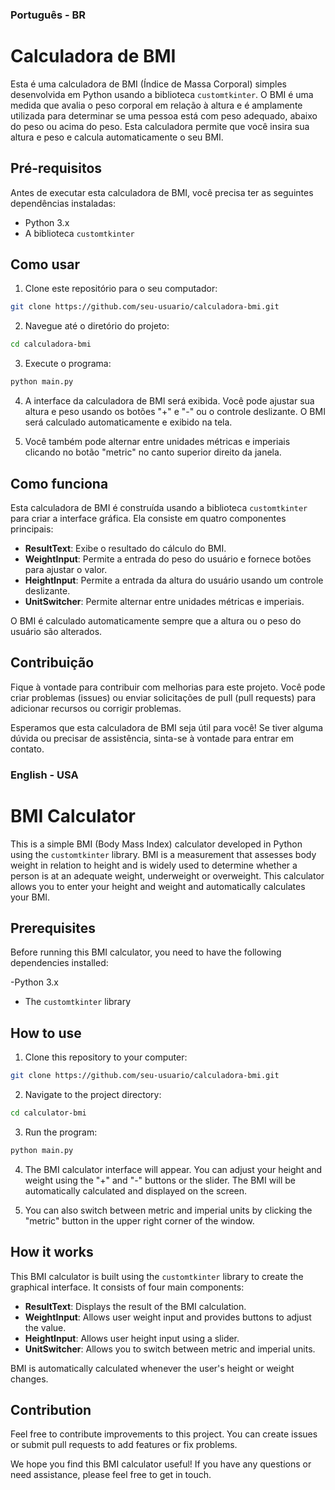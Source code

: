 ### Português - BR
# Calculadora de BMI

Esta é uma calculadora de BMI (Índice de Massa Corporal) simples desenvolvida em Python usando a biblioteca `customtkinter`. O BMI é uma medida que avalia o peso corporal em relação à altura e é amplamente utilizada para determinar se uma pessoa está com peso adequado, abaixo do peso ou acima do peso. Esta calculadora permite que você insira sua altura e peso e calcula automaticamente o seu BMI.

## Pré-requisitos

Antes de executar esta calculadora de BMI, você precisa ter as seguintes dependências instaladas:

- Python 3.x
- A biblioteca `customtkinter`

## Como usar

1. Clone este repositório para o seu computador:

```bash
git clone https://github.com/seu-usuario/calculadora-bmi.git
```

2. Navegue até o diretório do projeto:

```bash
cd calculadora-bmi
```

3. Execute o programa:

```bash
python main.py
```

4. A interface da calculadora de BMI será exibida. Você pode ajustar sua altura e peso usando os botões "+" e "-" ou o controle deslizante. O BMI será calculado automaticamente e exibido na tela.

5. Você também pode alternar entre unidades métricas e imperiais clicando no botão "metric" no canto superior direito da janela.

## Como funciona

Esta calculadora de BMI é construída usando a biblioteca `customtkinter` para criar a interface gráfica. Ela consiste em quatro componentes principais:

- **ResultText**: Exibe o resultado do cálculo do BMI.
- **WeightInput**: Permite a entrada do peso do usuário e fornece botões para ajustar o valor.
- **HeightInput**: Permite a entrada da altura do usuário usando um controle deslizante.
- **UnitSwitcher**: Permite alternar entre unidades métricas e imperiais.

O BMI é calculado automaticamente sempre que a altura ou o peso do usuário são alterados.

## Contribuição

Fique à vontade para contribuir com melhorias para este projeto. Você pode criar problemas (issues) ou enviar solicitações de pull (pull requests) para adicionar recursos ou corrigir problemas.

Esperamos que esta calculadora de BMI seja útil para você! Se tiver alguma dúvida ou precisar de assistência, sinta-se à vontade para entrar em contato.

### English - USA
# BMI Calculator

This is a simple BMI (Body Mass Index) calculator developed in Python using the `customtkinter` library. BMI is a measurement that assesses body weight in relation to height and is widely used to determine whether a person is at an adequate weight, underweight or overweight. This calculator allows you to enter your height and weight and automatically calculates your BMI.

## Prerequisites

Before running this BMI calculator, you need to have the following dependencies installed:

-Python 3.x
- The `customtkinter` library

## How to use

1. Clone this repository to your computer:

```bash
git clone https://github.com/seu-usuario/calculadora-bmi.git
```

2. Navigate to the project directory:

```bash
cd calculator-bmi
```

3. Run the program:

```bash
python main.py
```

4. The BMI calculator interface will appear. You can adjust your height and weight using the "+" and "-" buttons or the slider. The BMI will be automatically calculated and displayed on the screen.

5. You can also switch between metric and imperial units by clicking the "metric" button in the upper right corner of the window.

## How it works

This BMI calculator is built using the `customtkinter` library to create the graphical interface. It consists of four main components:

- **ResultText**: Displays the result of the BMI calculation.
- **WeightInput**: Allows user weight input and provides buttons to adjust the value.
- **HeightInput**: Allows user height input using a slider.
- **UnitSwitcher**: Allows you to switch between metric and imperial units.

BMI is automatically calculated whenever the user's height or weight changes.

## Contribution

Feel free to contribute improvements to this project. You can create issues or submit pull requests to add features or fix problems.

We hope you find this BMI calculator useful! If you have any questions or need assistance, please feel free to get in touch.
